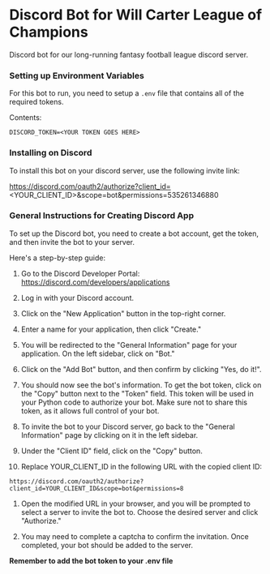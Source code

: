 # Discord Bot for Will Carter League of Champions
Discord bot for our long-running fantasy football league discord server.

### Setting up Environment Variables

For this bot to run, you need to setup a `.env` file that contains all of the required tokens.

Contents:
```
DISCORD_TOKEN=<YOUR TOKEN GOES HERE>

```

### Installing on Discord

To install this bot on your discord server, use the following invite link:

https://discord.com/oauth2/authorize?client_id=<YOUR_CLIENT_ID>&scope=bot&permissions=535261346880


### General Instructions for Creating Discord App

To set up the Discord bot, you need to create a bot account, get the token, and then invite the bot to your server. 

Here's a step-by-step guide:

1. Go to the Discord Developer Portal: https://discord.com/developers/applications

1. Log in with your Discord account.

1. Click on the "New Application" button in the top-right corner.

1. Enter a name for your application, then click "Create."

1. You will be redirected to the "General Information" page for your application. On the left sidebar, click on "Bot."

1. Click on the "Add Bot" button, and then confirm by clicking "Yes, do it!".

1. You should now see the bot's information. To get the bot token, click on the "Copy" button next to the "Token" field. This token will be used in your Python code to authorize your bot. Make sure not to share this token, as it allows full control of your bot.

1. To invite the bot to your Discord server, go back to the "General Information" page by clicking on it in the left sidebar.

1. Under the "Client ID" field, click on the "Copy" button.

1. Replace YOUR_CLIENT_ID in the following URL with the copied client ID:

`https://discord.com/oauth2/authorize?client_id=YOUR_CLIENT_ID&scope=bot&permissions=8`

1. Open the modified URL in your browser, and you will be prompted to select a server to invite the bot to. Choose the desired server and click "Authorize."

1. You may need to complete a captcha to confirm the invitation. Once completed, your bot should be added to the server.

**Remember to add the bot token to your .env file**

